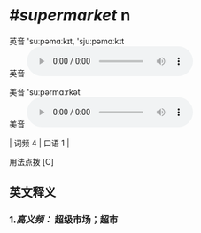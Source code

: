 # ***\#supermarket*** n
英音 'suːpəmɑːkɪt, 'sjuːpəmɑːkɪt  
英音
<audio src="./media/supermarket1.aac" controls="controls"></audio>

美音 'suːpərmɑːrkət  
美音
<audio src="./media/supermarket.aac" controls="controls"></audio>



| 词频 4 | 口语 1 |  

用法点拨  [C]

英文释义
---
### 1.*高义频：* **超级市场；超市**  


